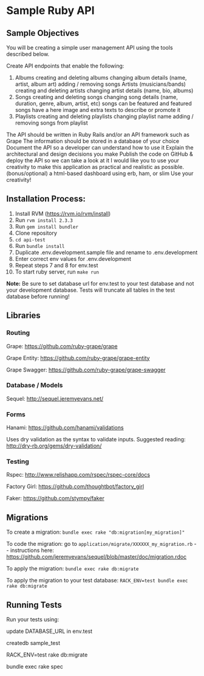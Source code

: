 # Sample Ruby API

## Sample Objectives

You will be creating a simple user management API using the tools described below.

Create API endpoints that enable the following:
1. Albums
  creating and deleting albums
  changing album details (name, artist, album art)
  adding / removing songs
  Artists (musicians/bands)
  creating and deleting artists
  changing artist details (name, bio, albums)
2. Songs
  creating and deleting songs
  changing song details (name, duration, genre, album, artist, etc)
  songs can be featured and featured songs have a here image and extra texts to describe or promote it
3. Playlists
  creating and deleting playlists
  changing playlist name
  adding / removing songs from playlist

  The API should be written in Ruby
  Rails and/or an API framework such as Grape
  The information should be stored in a database of your choice
  Document the API so a developer can understand how to use it
  Explain the architectural and design decisions you make
  Publish the code on GitHub & deploy the API so we can take a look at it
  I would like you to use your creativity to make this application as practical and realistic as possible.
  (bonus/optional) a html-based dashboard using erb, ham, or slim
  Use your creativity!

## Installation Process:

1. Install RVM (https://rvm.io/rvm/install)
2. Run `rvm install 2.3.3`
3. Run `gem install bundler`
4. Clone repository
5. `cd api-test`
6. Run `bundle install`
7. Duplicate .env.development.sample file and rename to .env.development
8. Enter correct env values for .env.development
9. Repeat steps 7 and 8 for env.test
10. To start ruby server, run `make run`

**Note:** Be sure to set database url for env.test to your test database and not your development database. Tests will truncate all tables in the test database before running!

## Libraries

### Routing

Grape: https://github.com/ruby-grape/grape

Grape Entity: https://github.com/ruby-grape/grape-entity

Grape Swagger: https://github.com/ruby-grape/grape-swagger

### Database / Models

Sequel: http://sequel.jeremyevans.net/

### Forms

Hanami: https://github.com/hanami/validations

Uses dry validation as the syntax to validate inputs. Suggested reading: http://dry-rb.org/gems/dry-validation/

### Testing

Rspec: http://www.relishapp.com/rspec/rspec-core/docs

Factory Girl: https://github.com/thoughtbot/factory_girl

Faker: https://github.com/stympy/faker

## Migrations

To create a migration: `bundle exec rake "db:migration[my_migration]"`

To code the migration: go to `application/migrate/XXXXXX_my_migration.rb` -- instructions here: https://github.com/jeremyevans/sequel/blob/master/doc/migration.rdoc

To apply the migration: `bundle exec rake db:migrate`

To apply the migration to your test database: `RACK_ENV=test bundle exec rake db:migrate`

## Running Tests

Run your tests using:

update DATABASE_URL in env.test

createdb sample_test

RACK_ENV=test rake db:migrate

bundle exec rake spec
